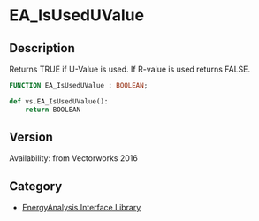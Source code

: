 # EA_IsUsedUValue

## Description
Returns TRUE if U-Value is used. If R-value is used returns FALSE.

```pascal
FUNCTION EA_IsUsedUValue : BOOLEAN;
```

```python
def vs.EA_IsUsedUValue():
    return BOOLEAN
```

## Version
Availability: from Vectorworks 2016

## Category
* [EnergyAnalysis Interface Library](../Categories/EnergyAnalysis%20Interface%20Library.md)
